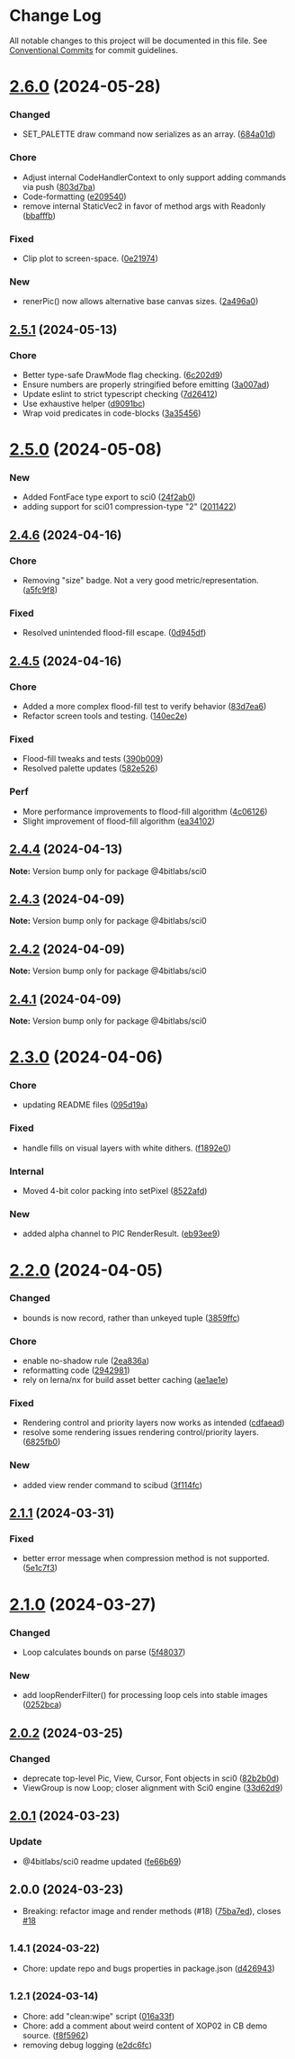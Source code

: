 # Change Log

All notable changes to this project will be documented in this file.
See [Conventional Commits](https://conventionalcommits.org) for commit guidelines.

# [2.6.0](https://github.com/32bitkid/sci.js/compare/@4bitlabs/sci0@2.5.1...@4bitlabs/sci0@2.6.0) (2024-05-28)

### Changed

- SET_PALETTE draw command now serializes as an array. ([684a01d](https://github.com/32bitkid/sci.js/commit/684a01d4bd9c95e35e1a3713c4829ff2d677a662))

### Chore

- Adjust internal CodeHandlerContext to only support adding commands via push ([803d7ba](https://github.com/32bitkid/sci.js/commit/803d7babfb3e416fb395b9016b220574202fc997))
- Code-formatting ([e209540](https://github.com/32bitkid/sci.js/commit/e20954075368b2f53b8cfb7f17896f51bad47baa))
- remove internal StaticVec2 in favor of method args with Readonly ([bbafffb](https://github.com/32bitkid/sci.js/commit/bbafffb6c6197cd3a4c362f83db9fff8177dfe4f))

### Fixed

- Clip plot to screen-space. ([0e21974](https://github.com/32bitkid/sci.js/commit/0e219749112bc2a0a4e040562c8f7695adb15c88))

### New

- renerPic() now allows alternative base canvas sizes. ([2a496a0](https://github.com/32bitkid/sci.js/commit/2a496a0b7a2c1a19ada0b16193cbb98d17b6f5b6))

## [2.5.1](https://github.com/32bitkid/sci.js/compare/@4bitlabs/sci0@2.5.0...@4bitlabs/sci0@2.5.1) (2024-05-13)

### Chore

- Better type-safe DrawMode flag checking. ([6c202d9](https://github.com/32bitkid/sci.js/commit/6c202d94450446b15d74ee1098cc58e554706e5e))
- Ensure numbers are properly stringified before emitting ([3a007ad](https://github.com/32bitkid/sci.js/commit/3a007ad7a200d9b2c11fa50b7287ecf28a81f7b4))
- Update eslint to strict typescript checking ([7d26412](https://github.com/32bitkid/sci.js/commit/7d264129a014322df1b0e126c149d3a0ee262625))
- Use exhaustive helper ([d9091bc](https://github.com/32bitkid/sci.js/commit/d9091bcc886305db538776150adb646801ab66f2))
- Wrap void predicates in code-blocks ([3a35456](https://github.com/32bitkid/sci.js/commit/3a35456d383e1287e709f86e50b85f76b7bbbc13))

# [2.5.0](https://github.com/32bitkid/sci.js/compare/@4bitlabs/sci0@2.4.6...@4bitlabs/sci0@2.5.0) (2024-05-08)

### New

- Added FontFace type export to sci0 ([24f2ab0](https://github.com/32bitkid/sci.js/commit/24f2ab066c1f39dc5bbb7d730bc534850eaddaa7))
- adding support for sci01 compression-type "2" ([2011422](https://github.com/32bitkid/sci.js/commit/20114220677673b3a675555a0cb0b0b558623585))

## [2.4.6](https://github.com/32bitkid/sci.js/compare/@4bitlabs/sci0@2.4.5...@4bitlabs/sci0@2.4.6) (2024-04-16)

### Chore

- Removing "size" badge. Not a very good metric/representation. ([a5fc9f8](https://github.com/32bitkid/sci.js/commit/a5fc9f8a9d65a64a8ce9330c620e359cf2b17ac7))

### Fixed

- Resolved unintended flood-fill escape. ([0d945df](https://github.com/32bitkid/sci.js/commit/0d945df41296edff0d2b39925cf64b5b2484e115))

## [2.4.5](https://github.com/32bitkid/sci.js/compare/@4bitlabs/sci0@2.4.4...@4bitlabs/sci0@2.4.5) (2024-04-16)

### Chore

- Added a more complex flood-fill test to verify behavior ([83d7ea6](https://github.com/32bitkid/sci.js/commit/83d7ea678fe4859ef3773e8cdaf88ae0e648e605))
- Refactor screen tools and testing. ([140ec2e](https://github.com/32bitkid/sci.js/commit/140ec2e68a0cbc8485e3aeae8a629f140866d65a))

### Fixed

- Flood-fill tweaks and tests ([390b009](https://github.com/32bitkid/sci.js/commit/390b0091012ab3301e97fae293cc3e6047419b82))
- Resolved palette updates ([582e526](https://github.com/32bitkid/sci.js/commit/582e52686d7e645ccb89a66fef60e619bf61fc3a))

### Perf

- More performance improvements to flood-fill algorithm ([4c06126](https://github.com/32bitkid/sci.js/commit/4c06126ac7c7218ac4c54163e018d16191817c8d))
- Slight improvement of flood-fill algorithm ([ea34102](https://github.com/32bitkid/sci.js/commit/ea3410251becb6efa381892613214ffcbaa67b0d))

## [2.4.4](https://github.com/32bitkid/sci.js/compare/@4bitlabs/sci0@2.4.3...@4bitlabs/sci0@2.4.4) (2024-04-13)

**Note:** Version bump only for package @4bitlabs/sci0

## [2.4.3](https://github.com/32bitkid/sci.js/compare/@4bitlabs/sci0@2.4.2...@4bitlabs/sci0@2.4.3) (2024-04-09)

**Note:** Version bump only for package @4bitlabs/sci0

## [2.4.2](https://github.com/32bitkid/sci.js/compare/@4bitlabs/sci0@2.4.1...@4bitlabs/sci0@2.4.2) (2024-04-09)

**Note:** Version bump only for package @4bitlabs/sci0

## [2.4.1](https://github.com/32bitkid/sci.js/compare/@4bitlabs/sci0@2.4.0...@4bitlabs/sci0@2.4.1) (2024-04-09)

**Note:** Version bump only for package @4bitlabs/sci0

# [2.3.0](https://github.com/32bitkid/sci.js/compare/@4bitlabs/sci0@2.2.0...@4bitlabs/sci0@2.3.0) (2024-04-06)

### Chore

- updating README files ([095d19a](https://github.com/32bitkid/sci.js/commit/095d19af411d091c4315da129312e1d063bd2e39))

### Fixed

- handle fills on visual layers with white dithers. ([f1892e0](https://github.com/32bitkid/sci.js/commit/f1892e053a0c235af7e7f4a53639e29f0094807b))

### Internal

- Moved 4-bit color packing into setPixel ([8522afd](https://github.com/32bitkid/sci.js/commit/8522afdca9c3fd18331f103e65ddd85388d96f2c))

### New

- added alpha channel to PIC RenderResult. ([eb93ee9](https://github.com/32bitkid/sci.js/commit/eb93ee96438fb9a50423278cbc0a3ae2c9427b76))

# [2.2.0](https://github.com/32bitkid/sci.js/compare/@4bitlabs/sci0@2.1.1...@4bitlabs/sci0@2.2.0) (2024-04-05)

### Changed

- bounds is now record, rather than unkeyed tuple ([3859ffc](https://github.com/32bitkid/sci.js/commit/3859ffcda5c9b42ba4c8dfc0a9891205c03146e8))

### Chore

- enable no-shadow rule ([2ea836a](https://github.com/32bitkid/sci.js/commit/2ea836add49b0a30810a2241d400ca38e0b0b1ed))
- reformatting code ([2942981](https://github.com/32bitkid/sci.js/commit/29429811ee671073c78b54bd27873c4b9db4a781))
- rely on lerna/nx for build asset better caching ([ae1ae1e](https://github.com/32bitkid/sci.js/commit/ae1ae1eb4ead8e89a4d53ea0bcfcbc8e107b1488))

### Fixed

- Rendering control and priority layers now works as intended ([cdfaead](https://github.com/32bitkid/sci.js/commit/cdfaead13f4ca2835454ff8dc2a5e218d06e244a))
- resolve some rendering issues rendering control/priority layers. ([6825fb0](https://github.com/32bitkid/sci.js/commit/6825fb0020a2e5dc0314642d35f6b91a09ea41d1))

### New

- added view render command to scibud ([3f114fc](https://github.com/32bitkid/sci.js/commit/3f114fcaf66f524ef41ff0149ee9cb9a820f2508))

## [2.1.1](https://github.com/32bitkid/sci.js/compare/@4bitlabs/sci0@2.1.0...@4bitlabs/sci0@2.1.1) (2024-03-31)

### Fixed

- better error message when compression method is not supported. ([5e1c7f3](https://github.com/32bitkid/sci.js/commit/5e1c7f39c06d1ff250fde377e1cd82deabbb51a5))

# [2.1.0](https://github.com/32bitkid/sci.js/compare/@4bitlabs/sci0@2.0.2...@4bitlabs/sci0@2.1.0) (2024-03-27)

### Changed

- Loop calculates bounds on parse ([5f48037](https://github.com/32bitkid/sci.js/commit/5f480376ecf0f4460f6e60645f04e948d0a3c62d))

### New

- add loopRenderFilter() for processing loop cels into stable images ([0252bca](https://github.com/32bitkid/sci.js/commit/0252bcad27ff43d0450b18d5db4b2d6009bf472f))

## [2.0.2](https://github.com/32bitkid/sci.js/compare/@4bitlabs/sci0@2.0.1...@4bitlabs/sci0@2.0.2) (2024-03-25)

### Changed

- deprecate top-level Pic, View, Cursor, Font objects in sci0 ([82b2b0d](https://github.com/32bitkid/sci.js/commit/82b2b0dfe4e53dfa8ef13139a4f137401cdef90a))
- ViewGroup is now Loop; closer alignment with Sci0 engine ([33d62d9](https://github.com/32bitkid/sci.js/commit/33d62d936f051141c00dca7cf0f848a918ad1d25))

## [2.0.1](https://github.com/32bitkid/sci.js/compare/@4bitlabs/sci0@2.0.0...@4bitlabs/sci0@2.0.1) (2024-03-23)

### Update

- @4bitlabs/sci0 readme updated ([fe66b69](https://github.com/32bitkid/sci.js/commit/fe66b69651c2a7335c8995aab0d8d385a38df3c0))

## 2.0.0 (2024-03-23)

- Breaking: refactor image and render methods (#18) ([75ba7ed](https://github.com/32bitkid/sci.js/commit/75ba7ed)), closes [#18](https://github.com/32bitkid/sci.js/issues/18)

## <small>1.4.1 (2024-03-22)</small>

- Chore: update repo and bugs properties in package.json ([d426943](https://github.com/32bitkid/sci.js/commit/d426943))

## <small>1.2.1 (2024-03-14)</small>

- Chore: add "clean:wipe" script ([016a33f](https://github.com/32bitkid/sci.js/commit/016a33f))
- Chore: add a comment about weird content of XOP02 in CB demo source. ([f8f5962](https://github.com/32bitkid/sci.js/commit/f8f5962))
- removing debug logging ([e2dc6fc](https://github.com/32bitkid/sci.js/commit/e2dc6fc))
